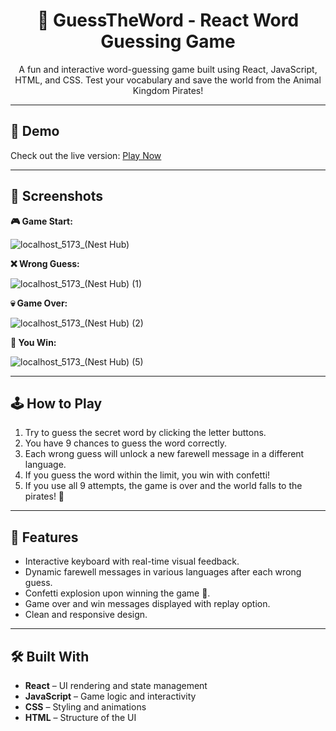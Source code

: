<h1 align="center">🧠 GuessTheWord - React Word Guessing Game</h1>

<p align="center">A fun and interactive word-guessing game built using React, JavaScript, HTML, and CSS. Test your vocabulary and save the world from the Animal Kingdom Pirates!</p>

---

<h2>🚀 Demo</h2>

<!-- Add your deployed link here -->
<p>Check out the live version: <a href="https://your-live-site-link.com" target="_blank">Play Now</a></p>

---

<h2>📸 Screenshots</h2>

<p><strong>🎮 Game Start:</strong></p>

![localhost_5173_(Nest Hub)](https://github.com/user-attachments/assets/d3f413ef-b6cb-40e1-921d-cda8be7dfa79)


<p><strong>❌ Wrong Guess:</strong></p>

![localhost_5173_(Nest Hub) (1)](https://github.com/user-attachments/assets/8da18fed-fbac-4290-bf7d-4c92de155bac)


<p><strong>💀 Game Over:</strong></p>

![localhost_5173_(Nest Hub) (2)](https://github.com/user-attachments/assets/2364a251-fc6d-4226-845d-c9dd493d2b7d)


<p><strong>🎉 You Win:</strong></p>

![localhost_5173_(Nest Hub) (5)](https://github.com/user-attachments/assets/8772d343-d6a2-425d-b1b5-d7d9a6f01779)


---

<h2>🕹️ How to Play</h2>

<ol>
  <li>Try to guess the secret word by clicking the letter buttons.</li>
  <li>You have 9 chances to guess the word correctly.</li>
  <li>Each wrong guess will unlock a new farewell message in a different language.</li>
  <li>If you guess the word within the limit, you win with confetti!</li>
  <li>If you use all 9 attempts, the game is over and the world falls to the pirates! 👹</li>
</ol>

---

<h2>🧩 Features</h2>

<ul>
  <li>Interactive keyboard with real-time visual feedback.</li>
  <li>Dynamic farewell messages in various languages after each wrong guess.</li>
  <li>Confetti explosion upon winning the game 🎉.</li>
  <li>Game over and win messages displayed with replay option.</li>
  <li>Clean and responsive design.</li>
</ul>

---

<h2>🛠️ Built With</h2>

<ul>
  <li><strong>React</strong> – UI rendering and state management</li>
  <li><strong>JavaScript</strong> – Game logic and interactivity</li>
  <li><strong>CSS</strong> – Styling and animations</li>
  <li><strong>HTML</strong> – Structure of the UI</li>
</ul>

